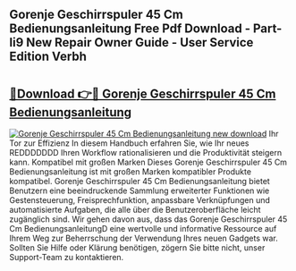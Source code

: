 ## Gorenje Geschirrspuler 45 Cm Bedienungsanleitung Free Pdf Download - Part-li9 New Repair Owner Guide - User Service Edition Verbh

# <h2><a href="http://df45fm.blite.top/?on=Gorenje+Geschirrspuler+45+Cm+Bedienungsanleitung">🔗Download 👉🔴 Gorenje Geschirrspuler 45 Cm Bedienungsanleitung</a></h2>

[![Gorenje Geschirrspuler 45 Cm Bedienungsanleitung new download](https://i.imgur.com/lujVjoI.png)](http://df45fm.blite.top/?on=Gorenje+Geschirrspuler+45+Cm+Bedienungsanleitung)
Ihr Tor zur Effizienz In diesem Handbuch erfahren Sie, wie Ihr neues REDDDDDDD Ihren Workflow rationalisieren und die Produktivität steigern kann. Kompatibel mit großen Marken Dieses Gorenje Geschirrspuler 45 Cm Bedienungsanleitung ist mit großen Marken kompatibler Produkte kompatibel. Gorenje Geschirrspuler 45 Cm Bedienungsanleitung bietet Benutzern eine beeindruckende Sammlung erweiterter Funktionen wie Gestensteuerung, Freisprechfunktion, anpassbare Verknüpfungen und automatisierte Aufgaben, die alle über die Benutzeroberfläche leicht zugänglich sind. Wir gehen davon aus, dass das Gorenje Geschirrspuler 45 Cm BedienungsanleitungD eine wertvolle und informative Ressource auf Ihrem Weg zur Beherrschung der Verwendung Ihres neuen Gadgets war. Sollten Sie Hilfe oder Klärung benötigen, zögern Sie bitte nicht, unser Support-Team zu kontaktieren.
